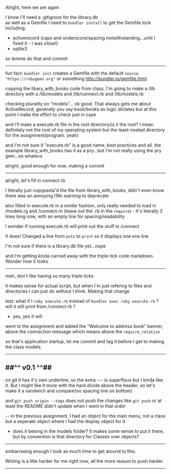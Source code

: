 Alright, here we are again

I know I'll need a .gitignore for the library.db  
as well as a Gemfile I need to ```bundler install``` to get the Gemfile.lock  
Including:
* activerecord (caps and underscore/spacing notwithstanding...until I fixed it - I was close!)
* sqlite3

so lemme do that and commit

---
fun fact: ```bundler init``` creates a Gemfile with the default ```source "https://rubygems.org"``` or something
http://bundler.io/gemfile.html

copying the libary_with_books code from class, I'm going to make a /lib directory with a /lib/models and /lib/connect.rb and /lib/models.rb

checking plurality on "models"... ok good. That always gets me about ActiveRecord, generally you say book/books as logic dictates but at this point I make the effort to check just in case

and I'll make a execute.rb file in the root directory(is it the root? I mean definitely not the root of my operating system but the least-nested directory for the assignment/program. yeah)

and I'm not sure if "execute.rb" is a good name, best practices and all. the example library_with_books has it as a pry...but I'm not really using the pry gem...so whatevs

alright, good enough for now, making a commit

---
alright, let's fill in connect.rb

I literally just copypasta'd the file from library_with_books, didn't even know there was an annoying I18n warning to deprecate

also filled in execute.rb in a similar fashion, only really needed to load in /models.rg and /connect.rn (leave out the .rb in the ```require```)  - It's literally 3 lines long now, with an empty line for spacing/readability

I wonder if running execute.rb will print out the stuff in /connect

It does!
Changed a line from ```puts``` to ```print``` so it displays one one line

I'm not sure if there is a library.db file yet...nope

and I'm getting kinda carried away with the triple-tick code markdown. Wonder how it looks

---
meh, don't like having so many triple ticks

it makes sense for actual script, but when I'm just refering to files and directories I can just do without I think. Making that change

test: what if I ```ruby execute.rb``` instead of ```bundler exec ruby execute.rb``` ? will it still print from /connect.rb ?
- yes, yes it will

went to the assignment and added the "Welcome to address book" banner, above the connection message which means above the ```require_relative```

so that's application startup, let me commit and tag it before I get to making the class models

---
##^^ v0.1 ^^##
---
on git it has it's own underline, so the extra --- is superflous but I kinda like it. But I might like it more with the hard divide above the header, so let's make it a sandwich and compare(no spacing line on bottom)

and ```git push origin --tags``` does not push the changes like ```git push``` or at least the README didn't update when I went in that order

--
in the previous assignment, I had an object for the main menu, not a class but a seperate object where I had the display object for it.
* does it belong in the models folder? It makes some sense to put it there, but by convention is that directory for Classes over objects?

---
embarrasing enough I took as much time to get around to this.

Writing is a litte harder for me right now, all the more reason to push harder.

---